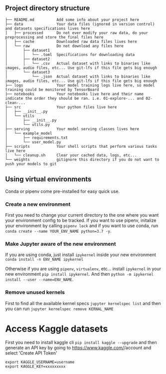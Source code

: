 ## Project directory structure
```
├── README.md          Add some info about your project here
├── data               Your data files (ignored in version control) and datasets specifications lives here
│   ├── processed      Do not ever modify your raw data, do your preprocessing and store the final files here
│   ├── cache          Downloaded raw data files lives here
│   └── raw            Do not download any files here
│       ├── dataset1   
│       │   └── .toml  Specifications for downloading data
│       ├── dataset2
│       │   └── .csv   Actual dataset with links to binaries like images, audio files, etc... Use git-lfs if this file gets big enough
│       └── dataset3   
│           └── .json  Actual dataset with links to binaries like images, audio files, etc... Use git-lfs if this file gets big enough
├── logs               Your model training logs live here, so model training could be monitored by TensorBoard
├── notebooks          Your notebooks live here and their name indicate the order they should be ran. i.e. 01-explore-... and 02-clean-...
├── src                Your python files live here
│   ├── __init__.py
│   └── utils
│       ├── __init__.py
│       └── utils.py
├── serving            Your model serving classes lives here
│   └── example_model
│       ├── requirements.txt
│       └── user_model.py
├── scripts            Your shell scripts that perform various tasks live here 
│   └── cleanup.sh     Clear your cached data, logs, etc...
└── weights            gitignore this directory if you do not want to push your models to git
```


## Using virtual environments
Conda or pipenv come pre-installed for easy quick use.

### Create a new environment
First you need to change your current directory to the one where you want your environment config to be tracked.
If you want to use pipenv, initalize your environment by calling `pipenv lock` and if you want to use conda, run `conda create --name YOUR_ENV_NAME python=3.7 -y`.

### Make Jupyter aware of the new environment
If you are using conda, just install `ipykernel` inside your new environment `conda install -n ENV_NAME ipykernel`

Otherwise if you are using `pipenv`, `virtualenv`, etc... install `ipykernel` in your new environment `pip install ipykernel`. And then  `python -m ipykernel install --user --name=ENV_NAME`.

### Remove unused kernels
First to find all the available kernel specs `jupyter kernelspec list` and then you can run `jupyter kernelspec remove KERNAL_NAME`

# Access Kaggle datasets
First you need to install kaggle cli `pip install kaggle --upgrade` and then generate an API key by going to https://www.kaggle.com/<username>/account and select 'Create API Token'
```
export KAGGLE_USERNAME=username
export KAGGLE_KEY=xxxxxxxxx
```
